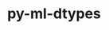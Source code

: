 ---
title: "py-ml-dtypes"
layout: cache
categories: [package, develop]
meta: {"versions": ["0.2.0", "0.3.1", "0.4.0"], "compilers": ["apple-clang@=15.0.0", "gcc@=11.4.0"], "oss": ["ubuntu22.04", "ventura"], "platforms": ["darwin", "linux"], "targets": ["aarch64", "neoverse_v1", "x86_64_v3"], "stacks": ["e4s", "e4s-neoverse_v1", "ml-darwin-aarch64-mps", "ml-linux-x86_64-cpu", "ml-linux-x86_64-cuda", "ml-linux-x86_64-rocm", "root"], "num_specs": 39, "num_specs_by_stack": {"ml-darwin-aarch64-mps": 3, "root": 39, "e4s-neoverse_v1": 9, "e4s": 8, "ml-linux-x86_64-cpu": 19, "ml-linux-x86_64-cuda": 19, "ml-linux-x86_64-rocm": 5}}
spec_details: [{"hash": "jwgymzzld3rnfq2fjawtexo4he3ajgjq", "compiler": "apple-clang@=15.0.0", "versions": ["0.4.0"], "os": "ventura", "platform": "darwin", "target": "aarch64", "variants": ["build_system=python_pip"], "stacks": ["ml-darwin-aarch64-mps", "root"], "size": "-", "tarball": "https://binaries.spack.io/develop/build_cache/darwin-ventura-aarch64/apple-clang-15.0.0/py-ml-dtypes-0.4.0/darwin-ventura-aarch64-apple-clang-15.0.0-py-ml-dtypes-0.4.0-jwgymzzld3rnfq2fjawtexo4he3ajgjq.spack"}, {"hash": "egjqcvp2e3irsgg5axtai25c44m6ng7w", "compiler": "apple-clang@=15.0.0", "versions": ["0.4.0"], "os": "ventura", "platform": "darwin", "target": "aarch64", "variants": ["build_system=python_pip"], "stacks": ["ml-darwin-aarch64-mps", "root"], "size": "-", "tarball": "https://binaries.spack.io/develop/build_cache/darwin-ventura-aarch64/apple-clang-15.0.0/py-ml-dtypes-0.4.0/darwin-ventura-aarch64-apple-clang-15.0.0-py-ml-dtypes-0.4.0-egjqcvp2e3irsgg5axtai25c44m6ng7w.spack"}, {"hash": "qnefowuiyv3xla4rtrf5po232u7g3qci", "compiler": "apple-clang@=15.0.0", "versions": ["0.4.0"], "os": "ventura", "platform": "darwin", "target": "aarch64", "variants": ["build_system=python_pip"], "stacks": ["ml-darwin-aarch64-mps", "root"], "size": "-", "tarball": "https://binaries.spack.io/develop/build_cache/darwin-ventura-aarch64/apple-clang-15.0.0/py-ml-dtypes-0.4.0/darwin-ventura-aarch64-apple-clang-15.0.0-py-ml-dtypes-0.4.0-qnefowuiyv3xla4rtrf5po232u7g3qci.spack"}, {"hash": "zkc5n4uqt4oaegj2hdiacffu4nwbqmcx", "compiler": "gcc@=11.4.0", "versions": ["0.4.0"], "os": "ubuntu22.04", "platform": "linux", "target": "neoverse_v1", "variants": ["build_system=python_pip"], "stacks": ["e4s-neoverse_v1", "root"], "size": "-", "tarball": "https://binaries.spack.io/develop/build_cache/linux-ubuntu22.04-neoverse_v1/gcc-11.4.0/py-ml-dtypes-0.4.0/linux-ubuntu22.04-neoverse_v1-gcc-11.4.0-py-ml-dtypes-0.4.0-zkc5n4uqt4oaegj2hdiacffu4nwbqmcx.spack"}, {"hash": "arsfhox6fmt64t5abbhf5xz3bzis265y", "compiler": "gcc@=11.4.0", "versions": ["0.4.0"], "os": "ubuntu22.04", "platform": "linux", "target": "neoverse_v1", "variants": ["build_system=python_pip"], "stacks": ["e4s-neoverse_v1", "root"], "size": "-", "tarball": "https://binaries.spack.io/develop/build_cache/linux-ubuntu22.04-neoverse_v1/gcc-11.4.0/py-ml-dtypes-0.4.0/linux-ubuntu22.04-neoverse_v1-gcc-11.4.0-py-ml-dtypes-0.4.0-arsfhox6fmt64t5abbhf5xz3bzis265y.spack"}, {"hash": "vvqt2rglr2ygrs4ykzkbfybm7mhctwjj", "compiler": "gcc@=11.4.0", "versions": ["0.4.0"], "os": "ubuntu22.04", "platform": "linux", "target": "neoverse_v1", "variants": ["build_system=python_pip"], "stacks": ["e4s-neoverse_v1", "root"], "size": "-", "tarball": "https://binaries.spack.io/develop/build_cache/linux-ubuntu22.04-neoverse_v1/gcc-11.4.0/py-ml-dtypes-0.4.0/linux-ubuntu22.04-neoverse_v1-gcc-11.4.0-py-ml-dtypes-0.4.0-vvqt2rglr2ygrs4ykzkbfybm7mhctwjj.spack"}, {"hash": "3cu4e4mcg5nomycov6c3bzv2pwwmkrns", "compiler": "gcc@=11.4.0", "versions": ["0.4.0"], "os": "ubuntu22.04", "platform": "linux", "target": "neoverse_v1", "variants": ["build_system=python_pip"], "stacks": ["e4s-neoverse_v1", "root"], "size": "-", "tarball": "https://binaries.spack.io/develop/build_cache/linux-ubuntu22.04-neoverse_v1/gcc-11.4.0/py-ml-dtypes-0.4.0/linux-ubuntu22.04-neoverse_v1-gcc-11.4.0-py-ml-dtypes-0.4.0-3cu4e4mcg5nomycov6c3bzv2pwwmkrns.spack"}, {"hash": "e32gswp5sxtygqcmitkpef4uvwrrbuwv", "compiler": "gcc@=11.4.0", "versions": ["0.3.1"], "os": "ubuntu22.04", "platform": "linux", "target": "neoverse_v1", "variants": ["build_system=python_pip"], "stacks": ["e4s-neoverse_v1", "root"], "size": "-", "tarball": "https://binaries.spack.io/develop/build_cache/linux-ubuntu22.04-neoverse_v1/gcc-11.4.0/py-ml-dtypes-0.3.1/linux-ubuntu22.04-neoverse_v1-gcc-11.4.0-py-ml-dtypes-0.3.1-e32gswp5sxtygqcmitkpef4uvwrrbuwv.spack"}, {"hash": "6azp4s4hsu4mhmgmen7zcoj4vw26mqwc", "compiler": "gcc@=11.4.0", "versions": ["0.3.1"], "os": "ubuntu22.04", "platform": "linux", "target": "neoverse_v1", "variants": ["build_system=python_pip"], "stacks": ["e4s-neoverse_v1", "root"], "size": "-", "tarball": "https://binaries.spack.io/develop/build_cache/linux-ubuntu22.04-neoverse_v1/gcc-11.4.0/py-ml-dtypes-0.3.1/linux-ubuntu22.04-neoverse_v1-gcc-11.4.0-py-ml-dtypes-0.3.1-6azp4s4hsu4mhmgmen7zcoj4vw26mqwc.spack"}, {"hash": "yvonslxdak3edkgbshe5o4mchyfgzhid", "compiler": "gcc@=11.4.0", "versions": ["0.3.1"], "os": "ubuntu22.04", "platform": "linux", "target": "neoverse_v1", "variants": ["build_system=python_pip"], "stacks": ["e4s-neoverse_v1", "root"], "size": "-", "tarball": "https://binaries.spack.io/develop/build_cache/linux-ubuntu22.04-neoverse_v1/gcc-11.4.0/py-ml-dtypes-0.3.1/linux-ubuntu22.04-neoverse_v1-gcc-11.4.0-py-ml-dtypes-0.3.1-yvonslxdak3edkgbshe5o4mchyfgzhid.spack"}, {"hash": "tij6m227ugcznoofvxonfu2ryumgyj4t", "compiler": "gcc@=11.4.0", "versions": ["0.3.1"], "os": "ubuntu22.04", "platform": "linux", "target": "neoverse_v1", "variants": ["build_system=python_pip"], "stacks": ["e4s-neoverse_v1", "root"], "size": "-", "tarball": "https://binaries.spack.io/develop/build_cache/linux-ubuntu22.04-neoverse_v1/gcc-11.4.0/py-ml-dtypes-0.3.1/linux-ubuntu22.04-neoverse_v1-gcc-11.4.0-py-ml-dtypes-0.3.1-tij6m227ugcznoofvxonfu2ryumgyj4t.spack"}, {"hash": "idp3op7g5wiraxavhoiykpaffvuicbw5", "compiler": "gcc@=11.4.0", "versions": ["0.3.1"], "os": "ubuntu22.04", "platform": "linux", "target": "neoverse_v1", "variants": ["build_system=python_pip"], "stacks": ["e4s-neoverse_v1", "root"], "size": "-", "tarball": "https://binaries.spack.io/develop/build_cache/linux-ubuntu22.04-neoverse_v1/gcc-11.4.0/py-ml-dtypes-0.3.1/linux-ubuntu22.04-neoverse_v1-gcc-11.4.0-py-ml-dtypes-0.3.1-idp3op7g5wiraxavhoiykpaffvuicbw5.spack"}, {"hash": "rzufcx7lozdaskdd3an3vkxvpvhnfuvj", "compiler": "gcc@=11.4.0", "versions": ["0.4.0"], "os": "ubuntu22.04", "platform": "linux", "target": "x86_64_v3", "variants": ["build_system=python_pip"], "stacks": ["e4s", "root"], "size": "-", "tarball": "https://binaries.spack.io/develop/build_cache/linux-ubuntu22.04-x86_64_v3/gcc-11.4.0/py-ml-dtypes-0.4.0/linux-ubuntu22.04-x86_64_v3-gcc-11.4.0-py-ml-dtypes-0.4.0-rzufcx7lozdaskdd3an3vkxvpvhnfuvj.spack"}, {"hash": "wfl5nqwyabkeil3t2smmxnmyihngc7gf", "compiler": "gcc@=11.4.0", "versions": ["0.4.0"], "os": "ubuntu22.04", "platform": "linux", "target": "x86_64_v3", "variants": ["build_system=python_pip"], "stacks": ["ml-linux-x86_64-cpu", "ml-linux-x86_64-cuda", "root"], "size": "-", "tarball": "https://binaries.spack.io/develop/build_cache/linux-ubuntu22.04-x86_64_v3/gcc-11.4.0/py-ml-dtypes-0.4.0/linux-ubuntu22.04-x86_64_v3-gcc-11.4.0-py-ml-dtypes-0.4.0-wfl5nqwyabkeil3t2smmxnmyihngc7gf.spack"}, {"hash": "rsony5vu7aucyh72ja6zycyhlcimkydh", "compiler": "gcc@=11.4.0", "versions": ["0.4.0"], "os": "ubuntu22.04", "platform": "linux", "target": "x86_64_v3", "variants": ["build_system=python_pip"], "stacks": ["ml-linux-x86_64-cpu", "ml-linux-x86_64-cuda", "root"], "size": "-", "tarball": "https://binaries.spack.io/develop/build_cache/linux-ubuntu22.04-x86_64_v3/gcc-11.4.0/py-ml-dtypes-0.4.0/linux-ubuntu22.04-x86_64_v3-gcc-11.4.0-py-ml-dtypes-0.4.0-rsony5vu7aucyh72ja6zycyhlcimkydh.spack"}, {"hash": "w2mgzxh3mnfgmzreqox7jdsxbxph4rn3", "compiler": "gcc@=11.4.0", "versions": ["0.4.0"], "os": "ubuntu22.04", "platform": "linux", "target": "x86_64_v3", "variants": ["build_system=python_pip"], "stacks": ["ml-linux-x86_64-cpu", "ml-linux-x86_64-cuda", "root"], "size": "-", "tarball": "https://binaries.spack.io/develop/build_cache/linux-ubuntu22.04-x86_64_v3/gcc-11.4.0/py-ml-dtypes-0.4.0/linux-ubuntu22.04-x86_64_v3-gcc-11.4.0-py-ml-dtypes-0.4.0-w2mgzxh3mnfgmzreqox7jdsxbxph4rn3.spack"}, {"hash": "47n75qrbnwjsdeiqmmpr3d7vtbbxqenv", "compiler": "gcc@=11.4.0", "versions": ["0.4.0"], "os": "ubuntu22.04", "platform": "linux", "target": "x86_64_v3", "variants": ["build_system=python_pip"], "stacks": ["ml-linux-x86_64-cpu", "ml-linux-x86_64-cuda", "root"], "size": "-", "tarball": "https://binaries.spack.io/develop/build_cache/linux-ubuntu22.04-x86_64_v3/gcc-11.4.0/py-ml-dtypes-0.4.0/linux-ubuntu22.04-x86_64_v3-gcc-11.4.0-py-ml-dtypes-0.4.0-47n75qrbnwjsdeiqmmpr3d7vtbbxqenv.spack"}, {"hash": "dehuxyukrgetcaf6vx22ycoqsgandwhl", "compiler": "gcc@=11.4.0", "versions": ["0.4.0"], "os": "ubuntu22.04", "platform": "linux", "target": "x86_64_v3", "variants": ["build_system=python_pip"], "stacks": ["ml-linux-x86_64-cpu", "ml-linux-x86_64-cuda", "root"], "size": "-", "tarball": "https://binaries.spack.io/develop/build_cache/linux-ubuntu22.04-x86_64_v3/gcc-11.4.0/py-ml-dtypes-0.4.0/linux-ubuntu22.04-x86_64_v3-gcc-11.4.0-py-ml-dtypes-0.4.0-dehuxyukrgetcaf6vx22ycoqsgandwhl.spack"}, {"hash": "xajmthqjng7awrnsypld2iktrhxbbyea", "compiler": "gcc@=11.4.0", "versions": ["0.4.0"], "os": "ubuntu22.04", "platform": "linux", "target": "x86_64_v3", "variants": ["build_system=python_pip"], "stacks": ["e4s", "root"], "size": "-", "tarball": "https://binaries.spack.io/develop/build_cache/linux-ubuntu22.04-x86_64_v3/gcc-11.4.0/py-ml-dtypes-0.4.0/linux-ubuntu22.04-x86_64_v3-gcc-11.4.0-py-ml-dtypes-0.4.0-xajmthqjng7awrnsypld2iktrhxbbyea.spack"}, {"hash": "26mfrhknwpgb335jnj6ih6pcso4ppx4i", "compiler": "gcc@=11.4.0", "versions": ["0.4.0"], "os": "ubuntu22.04", "platform": "linux", "target": "x86_64_v3", "variants": ["build_system=python_pip"], "stacks": ["e4s", "root"], "size": "-", "tarball": "https://binaries.spack.io/develop/build_cache/linux-ubuntu22.04-x86_64_v3/gcc-11.4.0/py-ml-dtypes-0.4.0/linux-ubuntu22.04-x86_64_v3-gcc-11.4.0-py-ml-dtypes-0.4.0-26mfrhknwpgb335jnj6ih6pcso4ppx4i.spack"}, {"hash": "cvepta7ayvn42qs4lr3scjtv2tqxrm62", "compiler": "gcc@=11.4.0", "versions": ["0.4.0"], "os": "ubuntu22.04", "platform": "linux", "target": "x86_64_v3", "variants": ["build_system=python_pip"], "stacks": ["ml-linux-x86_64-cpu", "ml-linux-x86_64-cuda", "root"], "size": "-", "tarball": "https://binaries.spack.io/develop/build_cache/linux-ubuntu22.04-x86_64_v3/gcc-11.4.0/py-ml-dtypes-0.4.0/linux-ubuntu22.04-x86_64_v3-gcc-11.4.0-py-ml-dtypes-0.4.0-cvepta7ayvn42qs4lr3scjtv2tqxrm62.spack"}, {"hash": "k2p7vdp2amcrskdlz5p5hczk3hsstl6w", "compiler": "gcc@=11.4.0", "versions": ["0.2.0"], "os": "ubuntu22.04", "platform": "linux", "target": "x86_64_v3", "variants": ["build_system=python_pip"], "stacks": ["ml-linux-x86_64-cpu", "ml-linux-x86_64-cuda", "root"], "size": "-", "tarball": "https://binaries.spack.io/develop/build_cache/linux-ubuntu22.04-x86_64_v3/gcc-11.4.0/py-ml-dtypes-0.2.0/linux-ubuntu22.04-x86_64_v3-gcc-11.4.0-py-ml-dtypes-0.2.0-k2p7vdp2amcrskdlz5p5hczk3hsstl6w.spack"}, {"hash": "gv4dsfh7vvq66c72zeab5p557qsnvz3u", "compiler": "gcc@=11.4.0", "versions": ["0.2.0"], "os": "ubuntu22.04", "platform": "linux", "target": "x86_64_v3", "variants": ["build_system=python_pip"], "stacks": ["ml-linux-x86_64-cpu", "ml-linux-x86_64-cuda", "root"], "size": "-", "tarball": "https://binaries.spack.io/develop/build_cache/linux-ubuntu22.04-x86_64_v3/gcc-11.4.0/py-ml-dtypes-0.2.0/linux-ubuntu22.04-x86_64_v3-gcc-11.4.0-py-ml-dtypes-0.2.0-gv4dsfh7vvq66c72zeab5p557qsnvz3u.spack"}, {"hash": "asxputtgvactspts35els5cdm5myugjq", "compiler": "gcc@=11.4.0", "versions": ["0.3.1"], "os": "ubuntu22.04", "platform": "linux", "target": "x86_64_v3", "variants": ["build_system=python_pip"], "stacks": ["ml-linux-x86_64-rocm", "ml-linux-x86_64-cpu", "ml-linux-x86_64-cuda", "root"], "size": "-", "tarball": "https://binaries.spack.io/develop/build_cache/linux-ubuntu22.04-x86_64_v3/gcc-11.4.0/py-ml-dtypes-0.3.1/linux-ubuntu22.04-x86_64_v3-gcc-11.4.0-py-ml-dtypes-0.3.1-asxputtgvactspts35els5cdm5myugjq.spack"}, {"hash": "7saaa5ssqvgh7wgsvbtzm2wailafji2a", "compiler": "gcc@=11.4.0", "versions": ["0.2.0"], "os": "ubuntu22.04", "platform": "linux", "target": "x86_64_v3", "variants": ["build_system=python_pip"], "stacks": ["ml-linux-x86_64-cpu", "ml-linux-x86_64-cuda", "root"], "size": "-", "tarball": "https://binaries.spack.io/develop/build_cache/linux-ubuntu22.04-x86_64_v3/gcc-11.4.0/py-ml-dtypes-0.2.0/linux-ubuntu22.04-x86_64_v3-gcc-11.4.0-py-ml-dtypes-0.2.0-7saaa5ssqvgh7wgsvbtzm2wailafji2a.spack"}, {"hash": "j7cf3m4sli5swaw2jo4sigmxbjacm7in", "compiler": "gcc@=11.4.0", "versions": ["0.2.0"], "os": "ubuntu22.04", "platform": "linux", "target": "x86_64_v3", "variants": ["build_system=python_pip"], "stacks": ["ml-linux-x86_64-cpu", "ml-linux-x86_64-cuda", "root"], "size": "-", "tarball": "https://binaries.spack.io/develop/build_cache/linux-ubuntu22.04-x86_64_v3/gcc-11.4.0/py-ml-dtypes-0.2.0/linux-ubuntu22.04-x86_64_v3-gcc-11.4.0-py-ml-dtypes-0.2.0-j7cf3m4sli5swaw2jo4sigmxbjacm7in.spack"}, {"hash": "5inqas37tuj4vtes7urrhw4pzaif3smw", "compiler": "gcc@=11.4.0", "versions": ["0.3.1"], "os": "ubuntu22.04", "platform": "linux", "target": "x86_64_v3", "variants": ["build_system=python_pip"], "stacks": ["ml-linux-x86_64-rocm", "ml-linux-x86_64-cpu", "ml-linux-x86_64-cuda", "root"], "size": "-", "tarball": "https://binaries.spack.io/develop/build_cache/linux-ubuntu22.04-x86_64_v3/gcc-11.4.0/py-ml-dtypes-0.3.1/linux-ubuntu22.04-x86_64_v3-gcc-11.4.0-py-ml-dtypes-0.3.1-5inqas37tuj4vtes7urrhw4pzaif3smw.spack"}, {"hash": "mkvpxh5y53adthasbtwtalkgng66pgqt", "compiler": "gcc@=11.4.0", "versions": ["0.2.0"], "os": "ubuntu22.04", "platform": "linux", "target": "x86_64_v3", "variants": ["build_system=python_pip"], "stacks": ["ml-linux-x86_64-cpu", "ml-linux-x86_64-cuda", "root"], "size": "-", "tarball": "https://binaries.spack.io/develop/build_cache/linux-ubuntu22.04-x86_64_v3/gcc-11.4.0/py-ml-dtypes-0.2.0/linux-ubuntu22.04-x86_64_v3-gcc-11.4.0-py-ml-dtypes-0.2.0-mkvpxh5y53adthasbtwtalkgng66pgqt.spack"}, {"hash": "ypg44cofnh4rmv7ahoyupksdstbfukbk", "compiler": "gcc@=11.4.0", "versions": ["0.3.1"], "os": "ubuntu22.04", "platform": "linux", "target": "x86_64_v3", "variants": ["build_system=python_pip"], "stacks": ["ml-linux-x86_64-rocm", "ml-linux-x86_64-cpu", "ml-linux-x86_64-cuda", "root"], "size": "-", "tarball": "https://binaries.spack.io/develop/build_cache/linux-ubuntu22.04-x86_64_v3/gcc-11.4.0/py-ml-dtypes-0.3.1/linux-ubuntu22.04-x86_64_v3-gcc-11.4.0-py-ml-dtypes-0.3.1-ypg44cofnh4rmv7ahoyupksdstbfukbk.spack"}, {"hash": "4zwbffxypv7mydkeuf6ucle246tcaxcl", "compiler": "gcc@=11.4.0", "versions": ["0.3.1"], "os": "ubuntu22.04", "platform": "linux", "target": "x86_64_v3", "variants": ["build_system=python_pip"], "stacks": ["ml-linux-x86_64-rocm", "ml-linux-x86_64-cpu", "ml-linux-x86_64-cuda", "root"], "size": "-", "tarball": "https://binaries.spack.io/develop/build_cache/linux-ubuntu22.04-x86_64_v3/gcc-11.4.0/py-ml-dtypes-0.3.1/linux-ubuntu22.04-x86_64_v3-gcc-11.4.0-py-ml-dtypes-0.3.1-4zwbffxypv7mydkeuf6ucle246tcaxcl.spack"}, {"hash": "ziqxlittjbjyrq2do36spq767h5tyke2", "compiler": "gcc@=11.4.0", "versions": ["0.4.0"], "os": "ubuntu22.04", "platform": "linux", "target": "x86_64_v3", "variants": ["build_system=python_pip"], "stacks": ["ml-linux-x86_64-cpu", "ml-linux-x86_64-cuda", "root"], "size": "-", "tarball": "https://binaries.spack.io/develop/build_cache/linux-ubuntu22.04-x86_64_v3/gcc-11.4.0/py-ml-dtypes-0.4.0/linux-ubuntu22.04-x86_64_v3-gcc-11.4.0-py-ml-dtypes-0.4.0-ziqxlittjbjyrq2do36spq767h5tyke2.spack"}, {"hash": "olrcsl4nwunn3zasd5foyaquk2q4vlsf", "compiler": "gcc@=11.4.0", "versions": ["0.4.0"], "os": "ubuntu22.04", "platform": "linux", "target": "x86_64_v3", "variants": ["build_system=python_pip"], "stacks": ["ml-linux-x86_64-cpu", "ml-linux-x86_64-cuda", "root"], "size": "-", "tarball": "https://binaries.spack.io/develop/build_cache/linux-ubuntu22.04-x86_64_v3/gcc-11.4.0/py-ml-dtypes-0.4.0/linux-ubuntu22.04-x86_64_v3-gcc-11.4.0-py-ml-dtypes-0.4.0-olrcsl4nwunn3zasd5foyaquk2q4vlsf.spack"}, {"hash": "y3r3i6whi5cc7hdavxwtsvktvofvyozy", "compiler": "gcc@=11.4.0", "versions": ["0.4.0"], "os": "ubuntu22.04", "platform": "linux", "target": "x86_64_v3", "variants": ["build_system=python_pip"], "stacks": ["ml-linux-x86_64-cpu", "ml-linux-x86_64-cuda", "root"], "size": "-", "tarball": "https://binaries.spack.io/develop/build_cache/linux-ubuntu22.04-x86_64_v3/gcc-11.4.0/py-ml-dtypes-0.4.0/linux-ubuntu22.04-x86_64_v3-gcc-11.4.0-py-ml-dtypes-0.4.0-y3r3i6whi5cc7hdavxwtsvktvofvyozy.spack"}, {"hash": "iy6op4lsybqf3ke26qdy6i2qqdd7kf5c", "compiler": "gcc@=11.4.0", "versions": ["0.3.1"], "os": "ubuntu22.04", "platform": "linux", "target": "x86_64_v3", "variants": ["build_system=python_pip"], "stacks": ["ml-linux-x86_64-rocm", "ml-linux-x86_64-cpu", "ml-linux-x86_64-cuda", "root"], "size": "-", "tarball": "https://binaries.spack.io/develop/build_cache/linux-ubuntu22.04-x86_64_v3/gcc-11.4.0/py-ml-dtypes-0.3.1/linux-ubuntu22.04-x86_64_v3-gcc-11.4.0-py-ml-dtypes-0.3.1-iy6op4lsybqf3ke26qdy6i2qqdd7kf5c.spack"}, {"hash": "t76cmdgg42zaif63dph2oubvap7cn4cg", "compiler": "gcc@=11.4.0", "versions": ["0.3.1"], "os": "ubuntu22.04", "platform": "linux", "target": "x86_64_v3", "variants": ["build_system=python_pip"], "stacks": ["e4s", "root"], "size": "-", "tarball": "https://binaries.spack.io/develop/build_cache/linux-ubuntu22.04-x86_64_v3/gcc-11.4.0/py-ml-dtypes-0.3.1/linux-ubuntu22.04-x86_64_v3-gcc-11.4.0-py-ml-dtypes-0.3.1-t76cmdgg42zaif63dph2oubvap7cn4cg.spack"}, {"hash": "cjutewtyzzkhhysi277flimyjpur7gp6", "compiler": "gcc@=11.4.0", "versions": ["0.3.1"], "os": "ubuntu22.04", "platform": "linux", "target": "x86_64_v3", "variants": ["build_system=python_pip"], "stacks": ["e4s", "root"], "size": "-", "tarball": "https://binaries.spack.io/develop/build_cache/linux-ubuntu22.04-x86_64_v3/gcc-11.4.0/py-ml-dtypes-0.3.1/linux-ubuntu22.04-x86_64_v3-gcc-11.4.0-py-ml-dtypes-0.3.1-cjutewtyzzkhhysi277flimyjpur7gp6.spack"}, {"hash": "mqn5r3macnvy52akxnozjkhnyzsuytdv", "compiler": "gcc@=11.4.0", "versions": ["0.3.1"], "os": "ubuntu22.04", "platform": "linux", "target": "x86_64_v3", "variants": ["build_system=python_pip"], "stacks": ["e4s", "root"], "size": "-", "tarball": "https://binaries.spack.io/develop/build_cache/linux-ubuntu22.04-x86_64_v3/gcc-11.4.0/py-ml-dtypes-0.3.1/linux-ubuntu22.04-x86_64_v3-gcc-11.4.0-py-ml-dtypes-0.3.1-mqn5r3macnvy52akxnozjkhnyzsuytdv.spack"}, {"hash": "dow2fq2sghxx3e7vvzaksqasyfvvxyhb", "compiler": "gcc@=11.4.0", "versions": ["0.3.1"], "os": "ubuntu22.04", "platform": "linux", "target": "x86_64_v3", "variants": ["build_system=python_pip"], "stacks": ["e4s", "root"], "size": "-", "tarball": "https://binaries.spack.io/develop/build_cache/linux-ubuntu22.04-x86_64_v3/gcc-11.4.0/py-ml-dtypes-0.3.1/linux-ubuntu22.04-x86_64_v3-gcc-11.4.0-py-ml-dtypes-0.3.1-dow2fq2sghxx3e7vvzaksqasyfvvxyhb.spack"}, {"hash": "sf27kmydjjhg3d3k75h3dzfl65r4e63d", "compiler": "gcc@=11.4.0", "versions": ["0.3.1"], "os": "ubuntu22.04", "platform": "linux", "target": "x86_64_v3", "variants": ["build_system=python_pip"], "stacks": ["e4s", "root"], "size": "-", "tarball": "https://binaries.spack.io/develop/build_cache/linux-ubuntu22.04-x86_64_v3/gcc-11.4.0/py-ml-dtypes-0.3.1/linux-ubuntu22.04-x86_64_v3-gcc-11.4.0-py-ml-dtypes-0.3.1-sf27kmydjjhg3d3k75h3dzfl65r4e63d.spack"}]
---